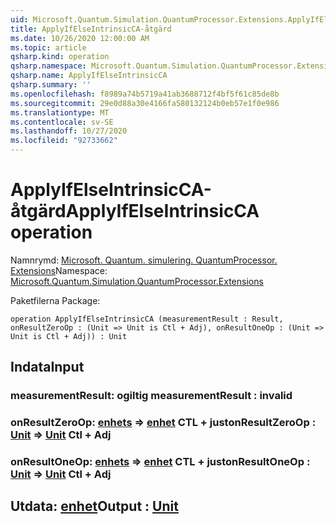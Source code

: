 ```yaml
---
uid: Microsoft.Quantum.Simulation.QuantumProcessor.Extensions.ApplyIfElseIntrinsicCA
title: ApplyIfElseIntrinsicCA-åtgärd
ms.date: 10/26/2020 12:00:00 AM
ms.topic: article
qsharp.kind: operation
qsharp.namespace: Microsoft.Quantum.Simulation.QuantumProcessor.Extensions
qsharp.name: ApplyIfElseIntrinsicCA
qsharp.summary: ''
ms.openlocfilehash: f8989a74b5719a41ab3688712f4bf5f61c85de8b
ms.sourcegitcommit: 29e0d88a30e4166fa580132124b0eb57e1f0e986
ms.translationtype: MT
ms.contentlocale: sv-SE
ms.lasthandoff: 10/27/2020
ms.locfileid: "92733662"
---
```

# <a name="applyifelseintrinsicca-operation"></a><span data-ttu-id="b4f8e-102">ApplyIfElseIntrinsicCA-åtgärd</span><span class="sxs-lookup"><span data-stu-id="b4f8e-102">ApplyIfElseIntrinsicCA operation</span></span>

<span data-ttu-id="b4f8e-103">Namnrymd: [Microsoft. Quantum. simulering. QuantumProcessor. Extensions](xref:Microsoft.Quantum.Simulation.QuantumProcessor.Extensions)</span><span class="sxs-lookup"><span data-stu-id="b4f8e-103">Namespace: [Microsoft.Quantum.Simulation.QuantumProcessor.Extensions](xref:Microsoft.Quantum.Simulation.QuantumProcessor.Extensions)</span></span>

<span data-ttu-id="b4f8e-104">Paketfilerna [](https://nuget.org/packages/)</span><span class="sxs-lookup"><span data-stu-id="b4f8e-104">Package: [](https://nuget.org/packages/)</span></span>




```qsharp
operation ApplyIfElseIntrinsicCA (measurementResult : Result, onResultZeroOp : (Unit => Unit is Ctl + Adj), onResultOneOp : (Unit => Unit is Ctl + Adj)) : Unit
```


## <a name="input"></a><span data-ttu-id="b4f8e-105">Indata</span><span class="sxs-lookup"><span data-stu-id="b4f8e-105">Input</span></span>

### <a name="measurementresult--__invalidresult__"></a><span data-ttu-id="b4f8e-106">measurementResult: __ogiltig <Result>__</span><span class="sxs-lookup"><span data-stu-id="b4f8e-106">measurementResult : __invalid<Result>__</span></span>




### <a name="onresultzeroop--unit--unit-ctl--adj"></a><span data-ttu-id="b4f8e-107">onResultZeroOp: [enhets](xref:microsoft.quantum.lang-ref.unit) => [enhet](xref:microsoft.quantum.lang-ref.unit) CTL + just</span><span class="sxs-lookup"><span data-stu-id="b4f8e-107">onResultZeroOp : [Unit](xref:microsoft.quantum.lang-ref.unit) => [Unit](xref:microsoft.quantum.lang-ref.unit) Ctl + Adj</span></span>




### <a name="onresultoneop--unit--unit-ctl--adj"></a><span data-ttu-id="b4f8e-108">onResultOneOp: [enhets](xref:microsoft.quantum.lang-ref.unit) => [enhet](xref:microsoft.quantum.lang-ref.unit) CTL + just</span><span class="sxs-lookup"><span data-stu-id="b4f8e-108">onResultOneOp : [Unit](xref:microsoft.quantum.lang-ref.unit) => [Unit](xref:microsoft.quantum.lang-ref.unit) Ctl + Adj</span></span>





## <a name="output--unit"></a><span data-ttu-id="b4f8e-109">Utdata: [enhet](xref:microsoft.quantum.lang-ref.unit)</span><span class="sxs-lookup"><span data-stu-id="b4f8e-109">Output : [Unit](xref:microsoft.quantum.lang-ref.unit)</span></span>

